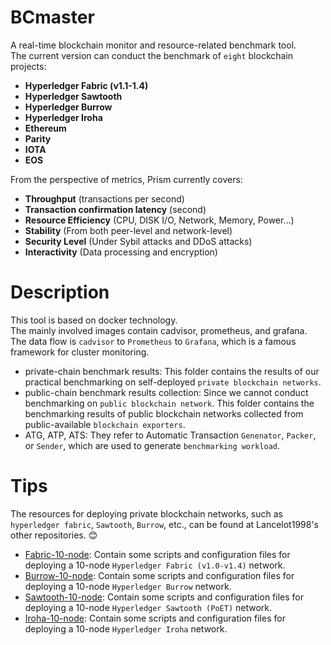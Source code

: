 # BCmaster
A real-time blockchain monitor and resource-related benchmark tool.<br> 
The current version can conduct the benchmark of `eight` blockchain projects:<br> 
* **Hyperledger Fabric (v1.1-1.4)**<br> 
* **Hyperledger Sawtooth**<br> 
* **Hyperledger Burrow**<br> 
* **Hyperledger Iroha**<br> 
* **Ethereum**<br> 
* **Parity**<br> 
* **IOTA**<br> 
* **EOS**<br> 

From the perspective of metrics, Prism currently covers:<br> 
* **Throughput** (transactions per second)<br> 
* **Transaction confirmation latency** (second)<br> 
* **Resource Efficiency** (CPU, DISK I/O, Network, Memory, Power...)<br> 
* **Stability** (From both peer-level and network-level)<br> 
* **Security Level** (Under Sybil attacks and DDoS attacks)<br> 
* **Interactivity** (Data processing and encryption)<br> 

# Description<br> 
This tool is based on docker technology.<br>
The mainly involved images contain cadvisor, prometheus, and grafana.<br> 
The data flow is `cadvisor` to `Prometheus` to `Grafana`, which is a famous framework for cluster monitoring.
* private-chain benchmark results: This folder contains the results of our practical benchmarking on self-deployed `private blockchain networks`.<br>
* public-chain benchmark results collection: Since we cannot conduct benchmarking on `public blockchain network`. This folder contains the benchmarking results of public blockchain networks collected from public-available `blockchain exporters`.<br>
* ATG, ATP, ATS: They refer to Automatic Transaction `Genenator`, `Packer`, or `Sender`, which are used to generate `benchmarking workload`.

# Tips
The resources for deploying private blockchain networks, such as `hyperledger fabric`, `Sawtooth`, `Burrow`, etc., can be found at Lancelot1998's other repositories. :blush:<br>
* [Fabric-10-node](https://github.com/Lancelot1998/Fabric-10-node "悬停显示"): Contain some scripts and configuration files for deploying a 10-node `Hyperledger Fabric (v1.0-v1.4)` network.<br>
* [Burrow-10-node](https://github.com/Lancelot1998/Burrow-10-node "悬停显示"): Contain some scripts and configuration files for deploying a 10-node `Hyperledger Burrow` network.<br>
* [Sawtooth-10-node](https://github.com/Lancelot1998/Sawtooth-10-node "悬停显示"): Contain some scripts and configuration files for deploying a 10-node `Hyperledger Sawtooth (PoET)` network.<br>
* [Iroha-10-node](https://github.com/Lancelot1998/Iroha-10-node "悬停显示"): Contain some scripts and configuration files for deploying a 10-node `Hyperledger Iroha` network.<br>
